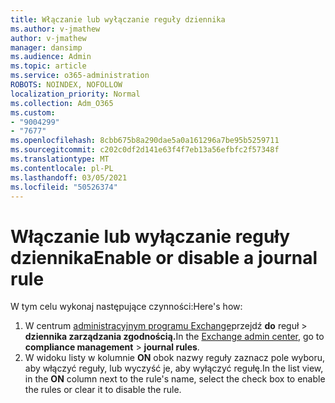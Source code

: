 ```yaml
---
title: Włączanie lub wyłączanie reguły dziennika
ms.author: v-jmathew
author: v-jmathew
manager: dansimp
ms.audience: Admin
ms.topic: article
ms.service: o365-administration
ROBOTS: NOINDEX, NOFOLLOW
localization_priority: Normal
ms.collection: Adm_O365
ms.custom:
- "9004299"
- "7677"
ms.openlocfilehash: 8cbb675b8a290dae5a0a161296a7be95b5259711
ms.sourcegitcommit: c202c0df2d141e63f4f7eb13a56efbfc2f57348f
ms.translationtype: MT
ms.contentlocale: pl-PL
ms.lasthandoff: 03/05/2021
ms.locfileid: "50526374"
---
```

# <a name="enable-or-disable-a-journal-rule"></a><span data-ttu-id="e2c74-102">Włączanie lub wyłączanie reguły dziennika</span><span class="sxs-lookup"><span data-stu-id="e2c74-102">Enable or disable a journal rule</span></span>

<span data-ttu-id="e2c74-103">W tym celu wykonaj następujące czynności:</span><span class="sxs-lookup"><span data-stu-id="e2c74-103">Here's how:</span></span>

1. <span data-ttu-id="e2c74-104">W centrum [administracyjnym programu Exchange](https://go.microsoft.com/fwlink/p/?linkid=2059104)przejdź **do** reguł  >  **dziennika zarządzania zgodnością.**</span><span class="sxs-lookup"><span data-stu-id="e2c74-104">In the [Exchange admin center](https://go.microsoft.com/fwlink/p/?linkid=2059104), go to **compliance management** > **journal rules**.</span></span>
2. <span data-ttu-id="e2c74-105">W widoku listy w kolumnie **ON** obok nazwy reguły zaznacz pole wyboru, aby włączyć reguły, lub wyczyść je, aby wyłączyć regułę.</span><span class="sxs-lookup"><span data-stu-id="e2c74-105">In the list view, in the **ON** column next to the rule's name, select the check box to enable the rules or clear it to disable the rule.</span></span>
